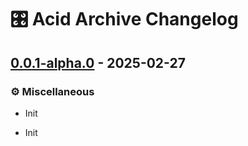 # 🎛️ Acid Archive Changelog
## [0.0.1-alpha.0] - 2025-02-27

### ⚙️ Miscellaneous

- Init

- Init


[0.0.1-alpha.0]: https://github.com/acidarchive/website/compare/acidarchive-frontend-v0.2.1-alpha.0..v0.0.1-alpha.0

<!-- generated by git-cliff -->
